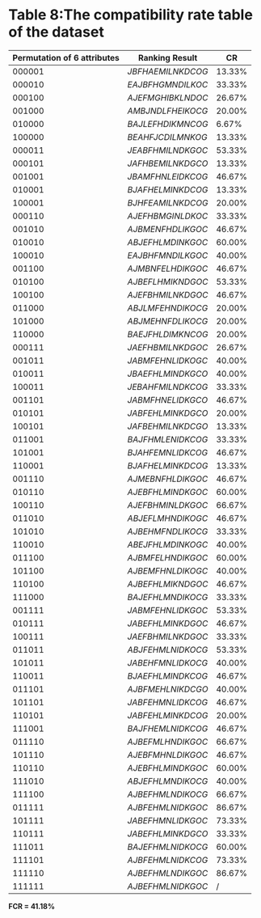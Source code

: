 # Table 8:The compatibility rate table of the dataset
| Permutation of 6 attributes | Ranking Result                | CR       |
|----------------------------|-------------------------------|----------|
| $000001$                   | $JBFHAEMILNKDCOG$             | 13.33%   |
| $000010$                   | $EAJBFHGMNDILKOC$             | 33.33%   |
| $000100$                   | $AJEFMGHIBKLNDOC$             | 26.67%   |
| $001000$                   | $AMBJNDLFHEIKOCG$             | 20.00%   |
| $010000$                   | $BAJLEFHDIKMNCOG$             | 6.67%    |
| $100000$                   | $BEAHFJCDILMNKOG$             | 13.33%   |
| $000011$                   | $JEABFHMILNDKGOC$             | 53.33%   |
| $000101$                   | $JAFHBEMILNKDGCO$             | 13.33%   |
| $001001$                   | $JBAMFHNLEIDKCOG$             | 46.67%   |
| $010001$                   | $BJAFHELMINKDCOG$             | 13.33%   |
| $100001$                   | $BJHFEAMILNKDCOG$             | 20.00%   |
| $000110$                   | $AJEFHBMGINLDKOC$             | 33.33%   |
| $001010$                   | $AJBMENFHDLIKGOC$             | 46.67%   |
| $010010$                   | $ABJEFHLMDINKGOC$             | 60.00%   |
| $100010$                   | $EAJBHFMNDILKGOC$             | 40.00%   |
| $001100$                   | $AJMBNFELHDIKGOC$             | 46.67%   |
| $010100$                   | $AJBEFLHMIKNDGOC$             | 53.33%   |
| $100100$                   | $AJEFBHMILNKDGOC$             | 46.67%   |
| $011000$                   | $ABJLMFEHNDIKOCG$             | 20.00%   |
| $101000$                   | $ABJMEHNFDLIKOCG$             | 20.00%   |
| $110000$                   | $BAEJFHLDIMKNCOG$             | 20.00%   |
| $000111$                   | $JAEFHBMILNKDGOC$             | 26.67%   |
| $001011$                   | $JABMFEHNLIDKOGC$             | 40.00%   |
| $010011$                   | $JBAEFHLMINDKGCO$             | 40.00%   |
| $100011$                   | $JEBAHFMILNDKCOG$             | 33.33%   |
| $001101$                   | $JABMFHNELIDKGCO$             | 46.67%   |
| $010101$                   | $JABFEHLMINKDGCO$             | 20.00%   |
| $100101$                   | $JAFBEHMILNKDCGO$             | 13.33%   |
| $011001$                   | $BAJFHMLENIDKCOG$             | 33.33%   |
| $101001$                   | $BJAHFEMNLIDKCOG$             | 46.67%   |
| $110001$                   | $BJAFHELMINKDCOG$             | 13.33%   |
| $001110$                   | $AJMEBNFHLDIKGOC$             | 46.67%   |
| $010110$                   | $AJEBFHLMINDKGOC$             | 60.00%   |
| $100110$                   | $AJEFBHMINLDKGOC$             | 66.67%   |
| $011010$                   | $ABJEFLMHNDIKOGC$             | 46.67%   |
| $101010$                   | $AJBEHMFNDLIKOCG$             | 33.33%   |
| $110010$                   | $ABEJFHLMDINKOGC$             | 40.00%   |
| $011100$                   | $AJBMFELHNDIKGOC$             | 60.00%   |
| $101100$                   | $AJBEMFHNLDIKOGC$             | 40.00%   |
| $110100$                   | $AJBEFHLMIKNDGOC$             | 46.67%   |
| $111000$                   | $BAJEFHLMNDIKOCG$             | 33.33%   |
| $001111$                   | $JABMFEHNLIDKGOC$             | 53.33%   |
| $010111$                   | $JABEFHLMINKDGOC$             | 46.67%   |
| $100111$                   | $JAEFBHMILNKDGOC$             | 33.33%   |
| $011011$                   | $ABJFEHMLNIDKOCG$             | 53.33%   |
| $101011$                   | $JABEHFMNLIDKOCG$             | 40.00%   |
| $110011$                   | $BJAEFHLMINDKCOG$             | 46.67%   |
| $011101$                   | $AJBFMEHLNIKDCGO$             | 40.00%   |
| $101101$                   | $JABFEHMNLIDKCOG$             | 46.67%   |
| $110101$                   | $JABFEHLMINKDCOG$             | 20.00%   |
| $111001$                   | $BAJFHEMLNIDKCOG$             | 46.67%   |
| $011110$                   | $AJBEFMLHNDIKGOC$             | 66.67%   |
| $101110$                   | $AJEBFMHNLDIKGOC$             | 46.67%   |
| $110110$                   | $AJEBFHLMINDKGOC$             | 60.00%   |
| $111010$                   | $ABJEFHLMNDIKOCG$             | 40.00%   |
| $111100$                   | $AJBEFHMLNDIKOCG$             | 66.67%   |
| $011111$                   | $AJBFEHMLNIDKGOC$             | 86.67%   |
| $101111$                   | $JABEFHMNLIDKGOC$             | 73.33%   |
| $110111$                   | $JABEFHLMINKDGCO$             | 33.33%   |
| $111011$                   | $BAJEFHMLNIDKOCG$             | 60.00%   |
| $111101$                   | $AJBFEHMLNIDKCOG$             | 73.33%   |
| $111110$                   | $AJBEFHMLNDIKGOC$             | 86.67%   |
| $111111$                   | $AJBEFHMLNIDKGOC$             | /        |
**FCR = 41.18%**